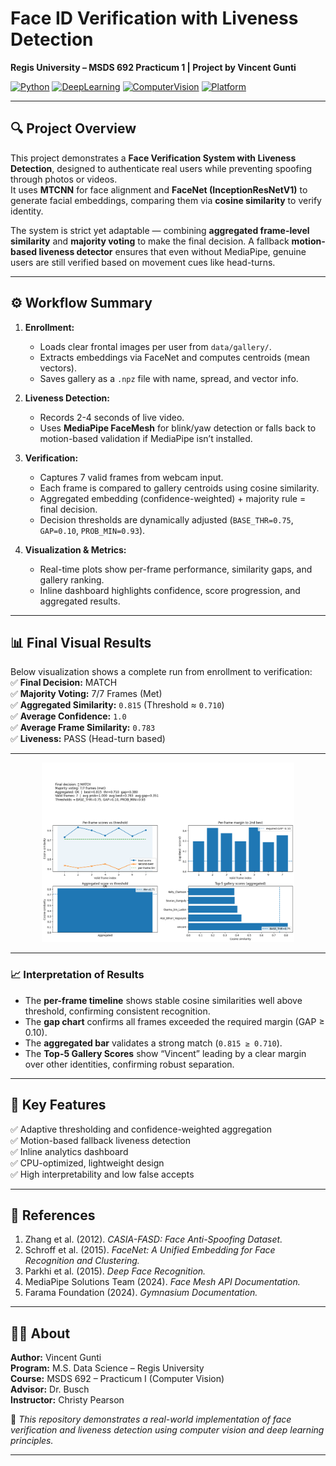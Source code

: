 #  Face ID Verification with Liveness Detection  
**Regis University – MSDS 692 Practicum 1 | Project by Vincent Gunti**

[![Python](https://img.shields.io/badge/Python-3.10-blue)]()
[![DeepLearning](https://img.shields.io/badge/Model-FaceNet%20%2B%20MTCNN-orange)]()
[![ComputerVision](https://img.shields.io/badge/Domain-Computer%20Vision-green)]()
[![Platform](https://img.shields.io/badge/Platform-macOS%20%7C%20CPU-lightgrey)]()

---

## 🔍 **Project Overview**

This project demonstrates a **Face Verification System with Liveness Detection**, designed to authenticate real users while preventing spoofing through photos or videos.  
It uses **MTCNN** for face alignment and **FaceNet (InceptionResNetV1)** to generate facial embeddings, comparing them via **cosine similarity** to verify identity.

The system is strict yet adaptable — combining **aggregated frame-level similarity** and **majority voting** to make the final decision. A fallback **motion-based liveness detector** ensures that even without MediaPipe, genuine users are still verified based on movement cues like head-turns.

---

## ⚙️ **Workflow Summary**

1. **Enrollment:**  
   - Loads clear frontal images per user from `data/gallery/`.  
   - Extracts embeddings via FaceNet and computes centroids (mean vectors).  
   - Saves gallery as a `.npz` file with name, spread, and vector info.

2. **Liveness Detection:**  
   - Records 2-4 seconds of live video.  
   - Uses **MediaPipe FaceMesh** for blink/yaw detection or falls back to motion-based validation if MediaPipe isn’t installed.

3. **Verification:**  
   - Captures 7 valid frames from webcam input.  
   - Each frame is compared to gallery centroids using cosine similarity.  
   - Aggregated embedding (confidence-weighted) + majority rule = final decision.  
   - Decision thresholds are dynamically adjusted (`BASE_THR=0.75`, `GAP=0.10`, `PROB_MIN=0.93`).

4. **Visualization & Metrics:**  
   - Real-time plots show per-frame performance, similarity gaps, and gallery ranking.  
   - Inline dashboard highlights confidence, score progression, and aggregated results.

---

## 📊 **Final Visual Results**

Below visualization shows a complete run from enrollment to verification:  
✅ **Final Decision:** MATCH  
✅ **Majority Voting:** 7/7 Frames (Met)  
✅ **Aggregated Similarity:** `0.815` (Threshold ≈ `0.710`)  
✅ **Average Confidence:** `1.0`  
✅ **Average Frame Similarity:** `0.783`  
✅ **Liveness:** PASS (Head-turn based)

---

<p align="center">
  <img src="Visualization.png" width="80%" alt="Face ID Visualization Dashboard">
</p>

---

### 📈 **Interpretation of Results**

- The **per-frame timeline** shows stable cosine similarities well above threshold, confirming consistent recognition.  
- The **gap chart** confirms all frames exceeded the required margin (GAP ≥ 0.10).  
- The **aggregated bar** validates a strong match (`0.815 ≥ 0.710`).  
- The **Top-5 Gallery Scores** show “Vincent” leading by a clear margin over other identities, confirming robust separation.  

---

## 🧠 **Key Features**

✅ Adaptive thresholding and confidence-weighted aggregation  
✅ Motion-based fallback liveness detection  
✅ Inline analytics dashboard  
✅ CPU-optimized, lightweight design  
✅ High interpretability and low false accepts  

---

## 🧾 **References**

1. Zhang et al. (2012). *CASIA-FASD: Face Anti-Spoofing Dataset.*  
2. Schroff et al. (2015). *FaceNet: A Unified Embedding for Face Recognition and Clustering.*  
3. Parkhi et al. (2015). *Deep Face Recognition.*  
4. MediaPipe Solutions Team (2024). *Face Mesh API Documentation.*  
5. Farama Foundation (2024). *Gymnasium Documentation.*

---

## 👨‍💻 **About**

**Author:** Vincent Gunti  
**Program:** M.S. Data Science – Regis University  
**Course:** MSDS 692 – Practicum I (Computer Vision)  
**Advisor:** Dr. Busch  
**Instructor:** Christy Pearson

📘 *This repository demonstrates a real-world implementation of face verification and liveness detection using computer vision and deep learning principles.*

---

